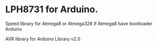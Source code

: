 # LPH8731 for Arduino. 
Speed library for Atmega8 or Atmega328 
 If Atmega8 have bootloader Arduino

AVR library for Arduino 
        Library v2.0

